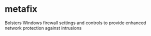 # metafix
Bolsters Windows firewall settings and controls to provide enhanced network protection against intrusions
